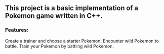 ## This project is a basic implementation of a Pokemon game written in C++.

### Features:

Create a trainer and choose a starter Pokemon.
Encounter wild Pokemon to battle.
Train your Pokemon by battling wild Pokemon.
